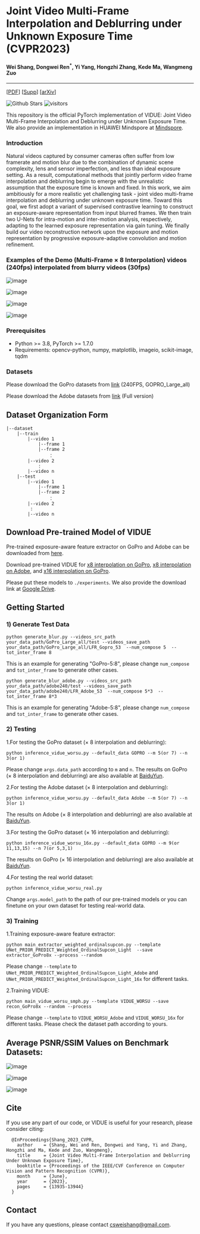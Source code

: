 # Joint Video Multi-Frame Interpolation and Deblurring under Unknown Exposure Time (CVPR2023)
#### Wei Shang, Dongwei Ren<sup>*</sup>, Yi Yang, Hongzhi Zhang, Kede Ma, Wangmeng Zuo 
---
[[PDF](https://openaccess.thecvf.com/content/CVPR2023/papers/Shang_Joint_Video_Multi-Frame_Interpolation_and_Deblurring_Under_Unknown_Exposure_Time_CVPR_2023_paper.pdf)] [[Supp](https://github.com/shangwei5/VIDUE/blob/main/paper/supplementary.pdf)] [[arXiv](https://arxiv.org/abs/2303.15043)]

![Github Stars](https://img.shields.io/github/stars/shangwei5/VIDUE?style=social) ![visitors](https://visitor-badge.glitch.me/badge?page_id=shangwei5/VIDUE)

This repository is the official PyTorch implementation of VIDUE: Joint Video Multi-Frame Interpolation and Deblurring under Unknown Exposure Time.
We also provide an implementation in HUAWEI Mindspore at [Mindspore](https://github.com/Hunter-Will/VIDUE-mindspore). 

### Introduction
Natural videos captured by consumer cameras often suffer from low framerate and motion blur due to the combination of dynamic scene complexity, lens and sensor imperfection, and less than ideal exposure setting. As a result, computational methods that jointly perform video frame interpolation and deblurring begin to emerge with the unrealistic assumption that the exposure time is known and fixed. In this work, we aim ambitiously for a more realistic yet challenging task - joint video multi-frame interpolation and deblurring under unknown exposure time. Toward this goal, we first adopt a variant of supervised contrastive learning to construct an exposure-aware representation from input blurred frames. We then train two U-Nets for intra-motion and inter-motion analysis, respectively, adapting to the learned exposure representation via gain tuning. We finally build our video reconstruction network upon the exposure and motion representation by progressive exposure-adaptive convolution and motion refinement.

### Examples of the Demo (Multi-Frame $\times$ 8 Interpolation) videos (240fps) interpolated from blurry videos (30fps)

![image](https://github.com/shangwei5/VIDUE/blob/main/Figures/GOPR0410_11_00.gif)

![image](https://github.com/shangwei5/VIDUE/blob/main/Figures/GOPR0384_11_05.gif)

![image](https://github.com/shangwei5/VIDUE/blob/main/Figures/IMG_0015.gif)

![image](https://github.com/shangwei5/VIDUE/blob/main/Figures/IMG_0183.gif)


### Prerequisites
- Python >= 3.8, PyTorch >= 1.7.0
- Requirements: opencv-python, numpy, matplotlib, imageio, scikit-image, tqdm

### Datasets
Please download the GoPro datasets from [link](http://data.cv.snu.ac.kr:8008/webdav/dataset/GOPRO/GOPRO_Large_all.zip) (240FPS, GOPRO_Large_all)

Please download the Adobe datasets from [link](https://www.dropbox.com/s/pwjbbrcyk1woqxu/adobe240.zip?dl=0) (Full version)

## Dataset Organization Form
```
|--dataset
    |--train  
        |--video 1
            |--frame 1
            |--frame 2
                ：  
        |--video 2
            :
        |--video n
    |--test
        |--video 1
            |--frame 1
            |--frame 2
                ：  
        |--video 2
         :
        |--video n
```
## Download Pre-trained Model of VIDUE
Pre-trained exposure-aware feature extractor on GoPro and Adobe can be downloaded from [here](https://pan.baidu.com/s/1Zf9AbODFtaFexldhmt6_bg?pwd=giu1).

Download pre-trained VIDUE for [x8 interpolation on GoPro](https://pan.baidu.com/s/1_f_G2vdYowqxxiRFkiP18g?pwd=c2sf), [x8 interpolation on Adobe](https://pan.baidu.com/s/1P9hKNZBGlMe24xDLZxqHGg?pwd=h5k2), and [x16 interpolation on GoPro](https://pan.baidu.com/s/1KciF2INIjEBnGmIetC2X6g?pwd=x8uu).

Please put these models to `./experiments`. We also provide the download link at [Google Drive](https://drive.google.com/drive/folders/1iiQGGzsczKG8eqORqT_qq_F04CEQTQUu?usp=sharing).

## Getting Started

### 1) Generate Test Data
```
python generate_blur.py --videos_src_path your_data_path/GoPro_Large_all/test --videos_save_path your_data_path/GoPro_Large_all/LFR_Gopro_53  --num_compose 5  --tot_inter_frame 8
```
This is an example for generating "GoPro-5:8", please change `num_compose` and `tot_inter_frame` to generate other cases.

```
python generate_blur_adobe.py --videos_src_path your_data_path/adobe240/test --videos_save_path your_data_path/adobe240/LFR_Adobe_53  --num_compose 5*3  --tot_inter_frame 8*3
```
This is an example for generating "Adobe-5:8", please change `num_compose` and `tot_inter_frame` to generate other cases.


### 2) Testing
1.For testing the GoPro dataset ($\times$ 8 interpolation and deblurring):
```
python inference_vidue_worsu.py --default_data GOPRO --m 5(or 7) --n 3(or 1)
```
Please change `args.data_path` according to `m` and `n`.
The results on GoPro ($\times$ 8 interpolation and deblurring) are also available at [BaiduYun](https://pan.baidu.com/s/19_og-5tDZ3Bccp2gQTzEPg?pwd=k1fp).

2.For testing the Adobe dataset ($\times$ 8 interpolation and deblurring):
```
python inference_vidue_worsu.py --default_data Adobe --m 5(or 7) --n 3(or 1)
```
The results on Adobe ($\times$ 8 interpolation and deblurring) are also available at [BaiduYun](https://pan.baidu.com/s/1ko399DgXUYG5xa_bykwJ2A?pwd=gqug).

3.For testing the GoPro dataset ($\times$ 16 interpolation and deblurring):
```
python inference_vidue_worsu_16x.py --default_data GOPRO --m 9(or 11,13,15) --n 7(or 5,3,1)
```
The results on GoPro ($\times$ 16 interpolation and deblurring) are also available at [BaiduYun](https://pan.baidu.com/s/1efzyoyDSWWPlEm_bCTfhGw?pwd=fyhu).

4.For testing the real world dataset:
```
python inference_vidue_worsu_real.py
```
Change `args.model_path` to the path of our pre-trained models or you can finetune on your own dataset for testing real-world data.

### 3) Training
1.Training exposure-aware feature extractor:
```
python main_extractor_weighted_ordinalsupcon.py --template UNet_PRIOR_PREDICT_Weighted_OrdinalSupcon_Light  --save extractor_GoPro8x --process --random
```
Please change `--template` to `UNet_PRIOR_PREDICT_Weighted_OrdinalSupcon_Light_Adobe` and `UNet_PRIOR_PREDICT_Weighted_OrdinalSupcon_Light_16x` for different tasks.

2.Training VIDUE:
```
python main_vidue_worsu_smph.py --template VIDUE_WORSU --save recon_GoPro8x --random --process
```
Please change `--template` to `VIDUE_WORSU_Adobe` and `VIDUE_WORSU_16x` for different tasks.
Please check the dataset path according to yours.

## Average PSNR/SSIM Values on Benchmark Datasets:
![image](https://github.com/shangwei5/VIDUE/blob/main/Figures/metrics_gopro8x.png)

![image](https://github.com/shangwei5/VIDUE/blob/main/Figures/metrics_adobe8x.png)

![image](https://github.com/shangwei5/VIDUE/blob/main/Figures/metrics_gopro16x.png)

## Cite
If you use any part of our code, or VIDUE is useful for your research, please consider citing:
```
  @InProceedings{Shang_2023_CVPR,
    author    = {Shang, Wei and Ren, Dongwei and Yang, Yi and Zhang, Hongzhi and Ma, Kede and Zuo, Wangmeng},
    title     = {Joint Video Multi-Frame Interpolation and Deblurring Under Unknown Exposure Time},
    booktitle = {Proceedings of the IEEE/CVF Conference on Computer Vision and Pattern Recognition (CVPR)},
    month     = {June},
    year      = {2023},
    pages     = {13935-13944}
  }
```

## Contact
If you have any questions, please contact csweishang@gmail.com.




